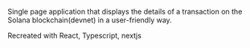 Single page application that displays the details of a transaction on the Solana blockchain(devnet) in a user-friendly way. 

Recreated with React, Typescript, nextjs

